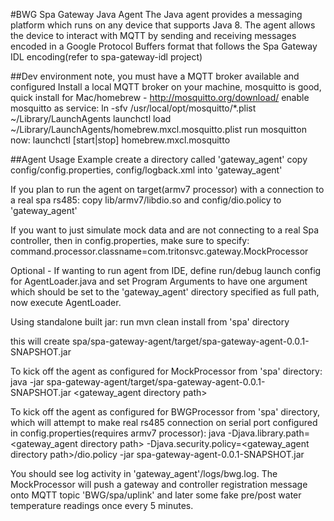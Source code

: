 #BWG Spa Gateway Java Agent
The Java agent provides a messaging platform which runs on any
device that supports Java 8. The agent allows the device to interact with
MQTT by sending and receiving messages encoded
in a Google Protocol Buffers format that follows the Spa Gateway IDL encoding(refer to spa-gateway-idl project)


##Dev environment note, you must have a MQTT broker available and configured
Install a local MQTT broker on your machine,
mosquitto is good, quick install for Mac/homebrew - http://mosquitto.org/download/
enable mosquitto as service:
ln -sfv /usr/local/opt/mosquitto/*.plist ~/Library/LaunchAgents
launchctl load ~/Library/LaunchAgents/homebrew.mxcl.mosquitto.plist
run mosquitton now:
launchctl [start|stop] homebrew.mxcl.mosquitto


##Agent Usage Example
create a directory called 'gateway_agent'
copy config/config.properties, config/logback.xml into 'gateway_agent'
     
     
If you plan to run the agent on target(armv7 processor) with a connection to a real spa rs485:
copy lib/armv7/libdio.so and config/dio.policy to 'gateway_agent'


If you want to just simulate mock data and are not connecting to a real Spa controller,
then in config.properties, make sure to specify:
command.processor.classname=com.tritonsvc.gateway.MockProcessor


Optional - If wanting to run agent from IDE, define run/debug launch config for AgentLoader.java and set Program Arguments to have one argument
which should be set to the 'gateway_agent' directory specified as full path, now execute AgentLoader.


Using standalone built jar: 
run mvn clean install from 'spa' directory


this will create spa/spa-gateway-agent/target/spa-gateway-agent-0.0.1-SNAPSHOT.jar


To kick off the agent as configured for MockProcessor from 'spa' directory:
java -jar spa-gateway-agent/target/spa-gateway-agent-0.0.1-SNAPSHOT.jar <gateway_agent directory path>


To kick off the agent as configured for BWGProcessor from 'spa' directory, which will attempt to make real rs485 connection on 
serial port configured in config.properties(requires armv7 processor):
java -Djava.library.path=<gateway_agent directory path> -Djava.security.policy=<gateway_agent directory path>/dio.policy -jar spa-gateway-agent-0.0.1-SNAPSHOT.jar


You should see log activity in 'gateway_agent'/logs/bwg.log. The MockProcessor will push
a gateway and controller registration message onto MQTT topic 'BWG/spa/uplink' and later some
fake pre/post water temperature readings once every 5 minutes.

    

